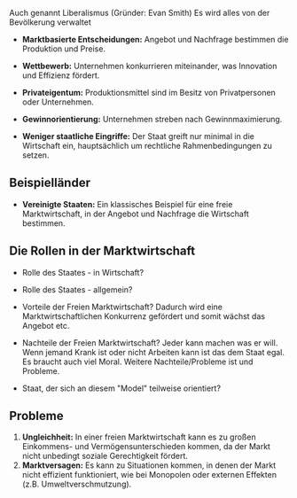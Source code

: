 Auch genannt Liberalismus (Gründer: Evan Smith)
Es wird alles von der Bevölkerung verwaltet
- **Marktbasierte Entscheidungen:** Angebot und Nachfrage bestimmen die Produktion und Preise.

- **Wettbewerb:** Unternehmen konkurrieren miteinander, was Innovation und Effizienz fördert.

- **Privateigentum:** Produktionsmittel sind im Besitz von Privatpersonen oder Unternehmen.

- **Gewinnorientierung:** Unternehmen streben nach Gewinnmaximierung.

- **Weniger staatliche Eingriffe:** Der Staat greift nur minimal in die Wirtschaft ein, hauptsächlich um rechtliche Rahmenbedingungen zu setzen.
## Beispielländer

- **Vereinigte Staaten:** Ein klassisches Beispiel für eine freie Marktwirtschaft, in der Angebot und Nachfrage die Wirtschaft bestimmen.
## Die Rollen in der Marktwirtschaft
- Rolle des Staates - in Wirtschaft? 
  
- Rolle des Staates - allgemein? 
  
- Vorteile der Freien Marktwirtschaft?
  Dadurch wird eine Marktwirtschaftlichen Konkurrenz gefördert und somit wächst das Angebot etc. 
- Nachteile der Freien Marktwirtschaft?
  Jeder kann machen was er will. Wenn jemand Krank ist oder nicht Arbeiten kann ist das dem Staat egal. Es braucht auch viel Moral. Weitere Nachteile/Probleme ist und Probleme.
- Staat, der sich an diesem "Model" teilweise orientiert?
## Probleme
1. **Ungleichheit:** In einer freien Marktwirtschaft kann es zu großen Einkommens- und Vermögensunterschieden kommen, da der Markt nicht unbedingt soziale Gerechtigkeit fördert.
2. **Marktversagen:** Es kann zu Situationen kommen, in denen der Markt nicht effizient funktioniert, wie bei Monopolen oder externen Effekten (z.B. Umweltverschmutzung).